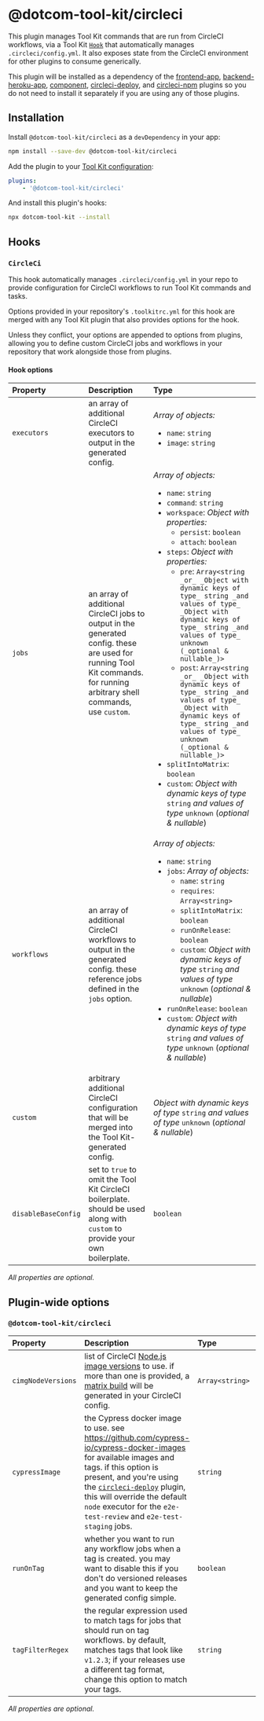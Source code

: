 # @dotcom-tool-kit/circleci

This plugin manages Tool Kit commands that are run from CircleCI workflows, via a Tool Kit [`Hook`](#hooks) that automatically manages `.circleci/config.yml`. It also exposes state from the CircleCI environment for other plugins to consume generically.

This plugin will be installed as a dependency of the [frontend-app](https://github.com/Financial-Times/dotcom-tool-kit/tree/main/plugins/frontend-app), [backend-heroku-app](https://github.com/Financial-Times/dotcom-tool-kit/tree/main/plugins/backend-heroku-app), [component](https://github.com/Financial-Times/dotcom-tool-kit/tree/main/plugins/component), [circleci-deploy](https://github.com/Financial-Times/dotcom-tool-kit/tree/main/plugins/circleci-deploy), and [circleci-npm](https://github.com/Financial-Times/dotcom-tool-kit/tree/main/plugins/circleci-npm) plugins so you do not need to install it separately if you are using any of those plugins.

## Installation

Install `@dotcom-tool-kit/circleci` as a `devDependency` in your app:

```sh
npm install --save-dev @dotcom-tool-kit/circleci
```

Add the plugin to your [Tool Kit configuration](https://github.com/financial-times/dotcom-tool-kit/blob/main/readme.md#configuring-tool-kit):

```yaml
plugins:
	- '@dotcom-tool-kit/circleci'
```

And install this plugin's hooks:

```sh
npx dotcom-tool-kit --install
```

<!-- begin autogenerated docs -->
## Hooks

### `CircleCi`

This hook automatically manages `.circleci/config.yml` in your repo to provide configuration for CircleCI workflows to run Tool Kit commands and tasks.

Options provided in your repository's `.toolkitrc.yml` for this hook are merged with any Tool Kit plugin that also provides options for the hook.

Unless they conflict, your options are appended to options from plugins, allowing you to define custom CircleCI jobs and workflows in your repository that work alongside those from plugins.
#### Hook options

| Property            | Description                                                                                                                                                               | Type                                                                                                                                                                                                                                                                                                                                                                                                                                                                                                                                                                                                                                                                                                                                                                                                                        |
| :------------------ | :------------------------------------------------------------------------------------------------------------------------------------------------------------------------ | :-------------------------------------------------------------------------------------------------------------------------------------------------------------------------------------------------------------------------------------------------------------------------------------------------------------------------------------------------------------------------------------------------------------------------------------------------------------------------------------------------------------------------------------------------------------------------------------------------------------------------------------------------------------------------------------------------------------------------------------------------------------------------------------------------------------------------- |
| `executors`         | an array of additional CircleCI executors to output in the generated config.                                                                                              | _Array of objects:_<br /><ul><li>`name`: `string`</li><li>`image`: `string`</li></ul>                                                                                                                                                                                                                                                                                                                                                                                                                                                                                                                                                                                                                                                                                                                                       |
| `jobs`              | an array of additional CircleCI jobs to output in the generated config. these are used for running Tool Kit commands. for running arbitrary shell commands, use `custom`. | _Array of objects:_<br /><ul><li>`name`: `string`</li><li>`command`: `string`</li><li>`workspace`: _Object with properties:_<ul><li>`persist`: `boolean`</li><li>`attach`: `boolean`</li></ul></li><li>`steps`: _Object with properties:_<ul><li>`pre`: `Array<string _or_ _Object with dynamic keys of type_ string _and values of type_ _Object with dynamic keys of type_ string _and values of type_ unknown (_optional & nullable_)>`</li><li>`post`: `Array<string _or_ _Object with dynamic keys of type_ string _and values of type_ _Object with dynamic keys of type_ string _and values of type_ unknown (_optional & nullable_)>`</li></ul></li><li>`splitIntoMatrix`: `boolean`</li><li>`custom`: _Object with dynamic keys of type_ `string` _and values of type_ `unknown` (_optional & nullable_)</li></ul> |
| `workflows`         | an array of additional CircleCI workflows to output in the generated config. these reference jobs defined in the `jobs` option.                                           | _Array of objects:_<br /><ul><li>`name`: `string`</li><li>`jobs`: _Array of objects:_<br /><ul><li>`name`: `string`</li><li>`requires`: `Array<string>`</li><li>`splitIntoMatrix`: `boolean`</li><li>`runOnRelease`: `boolean`</li><li>`custom`: _Object with dynamic keys of type_ `string` _and values of type_ `unknown` (_optional & nullable_)</li></ul></li><li>`runOnRelease`: `boolean`</li><li>`custom`: _Object with dynamic keys of type_ `string` _and values of type_ `unknown` (_optional & nullable_)</li></ul>                                                                                                                                                                                                                                                                                              |
| `custom`            | arbitrary additional CircleCI configuration that will be merged into the Tool Kit-generated config.                                                                       | _Object with dynamic keys of type_ `string` _and values of type_ `unknown` (_optional & nullable_)                                                                                                                                                                                                                                                                                                                                                                                                                                                                                                                                                                                                                                                                                                                          |
| `disableBaseConfig` | set to `true` to omit the Tool Kit CircleCI boilerplate. should be used along with `custom` to provide your own boilerplate.                                              | `boolean`                                                                                                                                                                                                                                                                                                                                                                                                                                                                                                                                                                                                                                                                                                                                                                                                                   |

_All properties are optional._

## Plugin-wide options

### `@dotcom-tool-kit/circleci`

| Property           | Description                                                                                                                                                                                                                                                                                                                   | Type            | Default                     |
| :----------------- | :---------------------------------------------------------------------------------------------------------------------------------------------------------------------------------------------------------------------------------------------------------------------------------------------------------------------------- | :-------------- | :-------------------------- |
| `cimgNodeVersions` | list of CircleCI [Node.js image versions](https://circleci.com/developer/images/image/cimg/node) to use. if more than one is provided, a [matrix build](https://circleci.com/docs/using-matrix-jobs/) will be generated in your CircleCI config.                                                                              | `Array<string>` | `["20.19-browsers"]`        |
| `cypressImage`     | the Cypress docker image to use. see https://github.com/cypress-io/cypress-docker-images for available images and tags. if this option is present, and you're using the [`circleci-deploy`](../circleci-deploy) plugin, this will override the default `node` executor for the `e2e-test-review` and `e2e-test-staging` jobs. | `string`        |                             |
| `runOnTag`         | whether you want to run any workflow jobs when a tag is created. you may want to disable this if you don't do versioned releases and you want to keep the generated config simple.                                                                                                                                            | `boolean`       | `true`                      |
| `tagFilterRegex`   | the regular expression used to match tags for jobs that should run on tag workflows. by default, matches tags that look like `v1.2.3`; if your releases use a different tag format, change this option to match your tags.                                                                                                    | `string`        | `'/^v\d+\.\d+\.\d+(-.+)?/'` |

_All properties are optional._
<!-- end autogenerated docs -->

